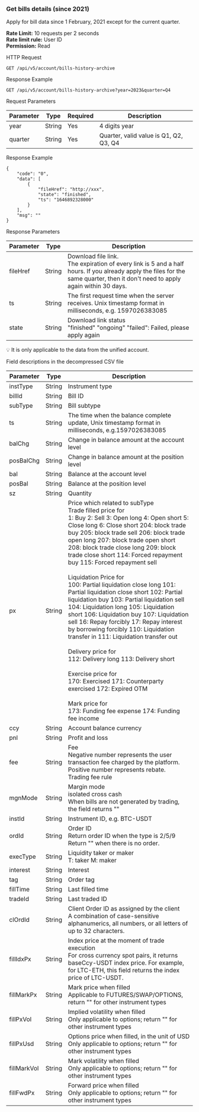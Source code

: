 ### Get bills details (since 2021)

Apply for bill data since 1 February, 2021 except for the current quarter.

**Rate Limit:** 10 requests per 2 seconds  
**Rate limit rule:** User ID  
**Permission:** Read

HTTP Request
```
GET /api/v5/account/bills-history-archive
```

Response Example

```
GET /api/v5/account/bills-history-archive?year=2023&quarter=Q4
```

Request Parameters

| Parameter | Type | Required | Description |
|-----------|------|----------|-------------|
| year | String | Yes | 4 digits year |
| quarter | String | Yes | Quarter, valid value is Q1, Q2, Q3, Q4 |

Response Example

```
{
    "code": "0",
    "data": [
        {
            "fileHref": "http://xxx",
            "state": "finished",
            "ts": "1646892328000"
        }
    ],
    "msg": ""
}
```

Response Parameters

| Parameter | Type | Description |
|-----------|------|-------------|
| fileHref | String | Download file link.<br>The expiration of every link is 5 and a half hours. If you already apply the files for the same quarter, then it don't need to apply again within 30 days. |
| ts | String | The first request time when the server receives. Unix timestamp format in milliseconds, e.g. 1597026383085 |
| state | String | Download link status<br>"finished" "ongoing" "failed": Failed, please apply again |

💡 It is only applicable to the data from the unified account.

Field descriptions in the decompressed CSV file

| Parameter | Type | Description |
|-----------|------|-------------|
| instType | String | Instrument type |
| billId | String | Bill ID |
| subType | String | Bill subtype |
| ts | String | The time when the balance complete update, Unix timestamp format in milliseconds, e.g.1597026383085 |
| balChg | String | Change in balance amount at the account level |
| posBalChg | String | Change in balance amount at the position level |
| bal | String | Balance at the account level |
| posBal | String | Balance at the position level |
| sz | String | Quantity |
| px | String | Price which related to subType<br>Trade filled price for<br>1: Buy 2: Sell 3: Open long 4: Open short 5: Close long 6: Close short 204: block trade buy 205: block trade sell 206: block trade open long 207: block trade open short 208: block trade close long 209: block trade close short 114: Forced repayment buy 115: Forced repayment sell<br><br>Liquidation Price for<br>100: Partial liquidation close long 101: Partial liquidation close short 102: Partial liquidation buy 103: Partial liquidation sell 104: Liquidation long 105: Liquidation short 106: Liquidation buy 107: Liquidation sell 16: Repay forcibly 17: Repay interest by borrowing forcibly 110: Liquidation transfer in 111: Liquidation transfer out<br><br>Delivery price for<br>112: Delivery long 113: Delivery short<br><br>Exercise price for<br>170: Exercised 171: Counterparty exercised 172: Expired OTM<br><br>Mark price for<br>173: Funding fee expense 174: Funding fee income |
| ccy | String | Account balance currency |
| pnl | String | Profit and loss |
| fee | String | Fee<br>Negative number represents the user transaction fee charged by the platform.<br>Positive number represents rebate.<br>Trading fee rule |
| mgnMode | String | Margin mode<br>isolated cross cash<br>When bills are not generated by trading, the field returns "" |
| instId | String | Instrument ID, e.g. BTC-USDT |
| ordId | String | Order ID<br>Return order ID when the type is 2/5/9<br>Return "" when there is no order. |
| execType | String | Liquidity taker or maker<br>T: taker M: maker |
| interest | String | Interest |
| tag | String | Order tag |
| fillTime | String | Last filled time |
| tradeId | String | Last traded ID |
| clOrdId | String | Client Order ID as assigned by the client<br>A combination of case-sensitive alphanumerics, all numbers, or all letters of up to 32 characters. |
| fillIdxPx | String | Index price at the moment of trade execution<br>For cross currency spot pairs, it returns baseCcy-USDT index price. For example, for LTC-ETH, this field returns the index price of LTC-USDT. |
| fillMarkPx | String | Mark price when filled<br>Applicable to FUTURES/SWAP/OPTIONS, return "" for other instrument types |
| fillPxVol | String | Implied volatility when filled<br>Only applicable to options; return "" for other instrument types |
| fillPxUsd | String | Options price when filled, in the unit of USD<br>Only applicable to options; return "" for other instrument types |
| fillMarkVol | String | Mark volatility when filled<br>Only applicable to options; return "" for other instrument types |
| fillFwdPx | String | Forward price when filled<br>Only applicable to options; return "" for other instrument types |
